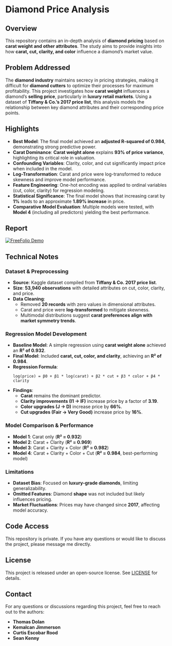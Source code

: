 # Diamond Price Analysis

## Overview

This repository contains an in-depth analysis of **diamond pricing** based on **carat weight and other attributes**. The study aims to provide insights into how **carat, cut, clarity, and color** influence a diamond’s market value.

## Problem Addressed

The **diamond industry** maintains secrecy in pricing strategies, making it difficult for **diamond cutters** to optimize their processes for maximum profitability. This project investigates how **carat weight** influences a diamond’s **selling price**, particularly in **luxury retail markets**. Using a dataset of **Tiffany & Co.’s 2017 price list**, this analysis models the relationship between key diamond attributes and their corresponding price points.

## Highlights

- **Best Model**: The final model achieved an **adjusted R-squared of 0.984**, demonstrating strong predictive power.
- **Carat Dominance**: **Carat weight alone** explains **93% of price variance**, highlighting its critical role in valuation.
- **Confounding Variables**: Clarity, color, and cut significantly impact price when included in the model.
- **Log-Transformation**: Carat and price were log-transformed to reduce skewness and improve model performance.
- **Feature Engineering**: One-hot encoding was applied to ordinal variables (cut, color, clarity) for regression modeling.
- **Statistical Significance**: The final model shows that increasing carat by **1%** leads to an approximate **1.89% increase** in price.
- **Comparative Model Evaluation**: Multiple models were tested, with **Model 4** (including all predictors) yielding the best performance.

## Report

[![FreeFolio Demo](https://www.ischool.berkeley.edu/sites/default/files/styles/fullscreen/public/2024-12/freefolio_screenshot_1.png?itok=fzqFgSTa)](https://www.youtube.com/watch?v=awNxFPPbwP4)

## Technical Notes

### **Dataset & Preprocessing**
- **Source**: Kaggle dataset compiled from **Tiffany & Co. 2017 price list**.
- **Size**: **53,940 observations** with detailed attributes on cut, color, clarity, and price.
- **Data Cleaning**:
  - Removed **20 records** with zero values in dimensional attributes.
  - Carat and price were **log-transformed** to mitigate skewness.
  - Multimodal distributions suggest **carat preferences align with market symmetry trends**.

### **Regression Model Development**
- **Baseline Model**: A simple regression using **carat weight alone** achieved an **R² of 0.932**.
- **Final Model**: Included **carat, cut, color, and clarity**, achieving an **R² of 0.984**.
- **Regression Formula**:
  ```
  log(price) = β0 + β1 * log(carat) + β2 * cut + β3 * color + β4 * clarity
  ```
- **Findings**:
  - **Carat** remains the dominant predictor.
  - **Clarity improvements (I1 → IF)** increase price by a factor of **3.19**.
  - **Color upgrades (J → D)** increase price by **66%**.
  - **Cut upgrades (Fair → Very Good)** increase price by **16%**.
  
### **Model Comparison & Performance**
- **Model 1**: Carat only (**R² = 0.932**)
- **Model 2**: Carat + Clarity (**R² = 0.969**)
- **Model 3**: Carat + Clarity + Color (**R² = 0.982**)
- **Model 4**: Carat + Clarity + Color + Cut (**R² = 0.984**, best-performing model)

### **Limitations**
- **Dataset Bias**: Focused on **luxury-grade diamonds**, limiting generalizability.
- **Omitted Features**: Diamond **shape** was not included but likely influences pricing.
- **Market Fluctuations**: Prices may have changed since **2017**, affecting model accuracy.

## Code Access
This repository is private. If you have any questions or would like to discuss the project, please message me directly.

## License
This project is released under an open-source license. See [LICENSE](LICENSE) for details.

## Contact
For any questions or discussions regarding this project, feel free to reach out to the authors:
- **Thomas Dolan**
- **Kemalcan Jimmerson**
- **Curtis Escobar Rood**
- **Sean Kenny**

